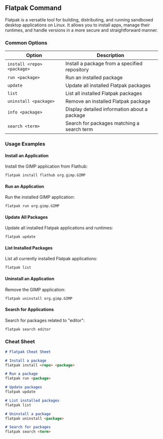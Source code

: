## Flatpak Command

Flatpak is a versatile tool for building, distributing, and running sandboxed desktop applications on Linux. It allows you to install apps, manage their runtimes, and handle versions in a more secure and straightforward manner.

### Common Options

| Option               | Description                                                 |
|----------------------|-------------------------------------------------------------|
| `install <repo> <package>` | Install a package from a specified repository            |
| `run <package>`      | Run an installed package                                     |
| `update`             | Update all installed Flatpak packages                        |
| `list`               | List all installed Flatpak packages                          |
| `uninstall <package>`| Remove an installed Flatpak package                          |
| `info <package>`     | Display detailed information about a package                 |
| `search <term>`      | Search for packages matching a search term                   |

### Usage Examples

#### Install an Application
Install the GIMP application from Flathub:
```bash
flatpak install flathub org.gimp.GIMP
```

#### Run an Application
Run the installed GIMP application:
```bash
flatpak run org.gimp.GIMP
```

#### Update All Packages
Update all installed Flatpak applications and runtimes:
```bash
flatpak update
```

#### List Installed Packages
List all currently installed Flatpak applications:
```bash
flatpak list
```

#### Uninstall an Application
Remove the GIMP application:
```bash
flatpak uninstall org.gimp.GIMP
```

#### Search for Applications
Search for packages related to "editor":
```bash
flatpak search editor
```

### Cheat Sheet

```markdown
# Flatpak Cheat Sheet

# Install a package
flatpak install <repo> <package>

# Run a package
flatpak run <package>

# Update packages
flatpak update

# List installed packages
flatpak list

# Uninstall a package
flatpak uninstall <package>

# Search for packages
flatpak search <term>
```
